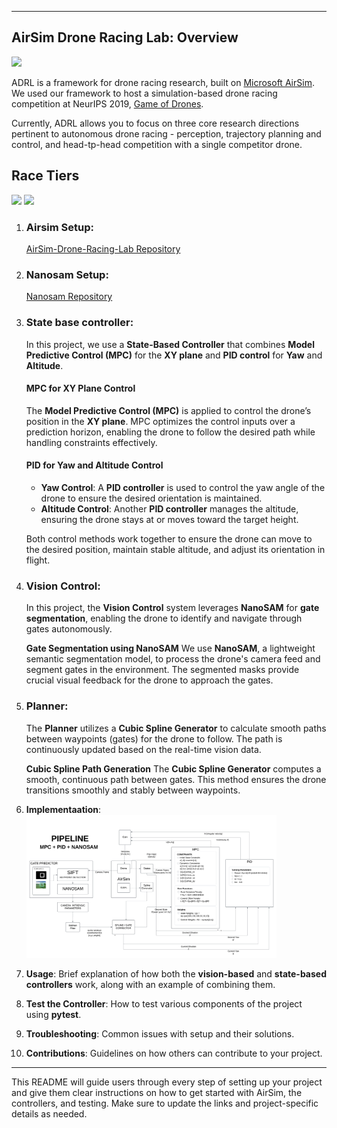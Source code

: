 
---
## AirSim Drone Racing Lab: Overview
<img src="https://github.com/muralikarteek7/Drone_Vision_control/blob/main/images/race.gif?raw=true" width="400"> 

ADRL is a framework for drone racing research, built on [Microsoft AirSim](https://github.com/Microsoft/Airsim).   
We used our framework to host a simulation-based drone racing competition at NeurIPS 2019, [Game of Drones](https://github.com/microsoft/AirSim-NeurIPS2019-Drone-Racing). 

Currently, ADRL allows you to focus on three core research directions pertinent to autonomous drone racing -  perception, trajectory planning and control, and head-tp-head competition with a single competitor drone. 

## Race Tiers

<img src="https://github.com/muralikarteek7/Drone_Vision_control/blob/main/images/tier_1.gif?raw=true" width="400"> <img src="https://github.com/muralikarteek7/Drone_Vision_control/blob/main/images/tier_2.gif?raw=true" width="400"> 

1. ### **Airsim Setup**: 

    [AirSim-Drone-Racing-Lab Repository](https://github.com/microsoft/AirSim-Drone-Racing-Lab.git)


2. ### **Nanosam Setup**: 

    [Nanosam Repository](https://github.com/NVIDIA-AI-IOT/nanosam)


2. ### **State base controller**: 

    In this project, we use a **State-Based Controller** that combines **Model Predictive Control (MPC)** for the **XY plane** and **PID control** for **Yaw** and **Altitude**.

    #### **MPC for XY Plane Control**
    The **Model Predictive Control (MPC)** is applied to control the drone’s position in the **XY plane**. MPC optimizes the control inputs over a prediction horizon, enabling the drone to follow the desired path while handling constraints effectively.

    #### **PID for Yaw and Altitude Control**
    - **Yaw Control**: A **PID controller** is used to control the yaw angle of the drone to ensure the desired orientation is maintained.
    - **Altitude Control**: Another **PID controller** manages the altitude, ensuring the drone stays at or moves toward the target height.

    Both control methods work together to ensure the drone can move to the desired position, maintain stable altitude, and adjust its orientation in flight.

   
3. ### **Vision Control**: 

    In this project, the **Vision Control** system leverages **NanoSAM** for **gate segmentation**, enabling the drone to identify and navigate through gates autonomously.

    **Gate Segmentation using NanoSAM**
    We use **NanoSAM**, a lightweight semantic segmentation model, to process the drone's camera feed and segment gates in the environment. The segmented masks provide crucial visual feedback for the drone to approach the gates.


4. ### **Planner**: 


    The **Planner** utilizes a **Cubic Spline Generator** to calculate smooth paths between waypoints (gates) for the drone to follow. The path is continuously updated based on the real-time vision data.

    **Cubic Spline Path Generation**
    The **Cubic Spline Generator** computes a smooth, continuous path between gates. This method ensures the drone transitions smoothly and stably between waypoints.



5. **Implementaation**:
    <img src="https://github.com/muralikarteek7/Drone_Vision_control/blob/main/images/flow.png?raw=true" width="400"> 

6. **Usage**: Brief explanation of how both the **vision-based** and **state-based controllers** work, along with an example of combining them.

7. **Test the Controller**: How to test various components of the project using **pytest**.

8. **Troubleshooting**: Common issues with setup and their solutions.

9. **Contributions**: Guidelines on how others can contribute to your project.

---

This README will guide users through every step of setting up your project and give them clear instructions on how to get started with AirSim, the controllers, and testing. Make sure to update the links and project-specific details as needed.
